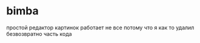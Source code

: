 # bimba
простой редактор картинок работает не все потому что я как то удалил безвозвратно часть кода
